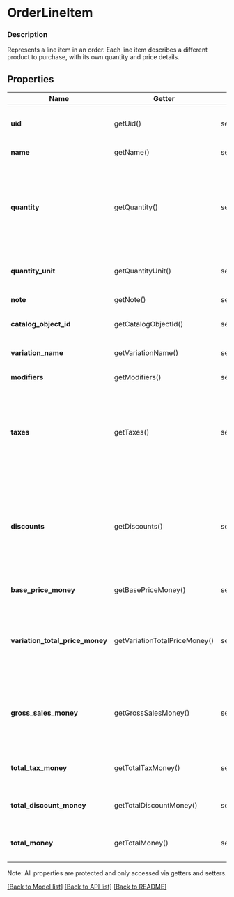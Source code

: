 # OrderLineItem

### Description

Represents a line item in an order. Each line item describes a different product to purchase, with its own quantity and price details.

## Properties
Name | Getter | Setter | Type | Description | Notes
------------ | ------------- | ------------- | ------------- | ------------- | -------------
**uid** | getUid() | setUid($value) | **string** | Unique ID that identifies the line item only within this order.  This field is read-only. | [optional] 
**name** | getName() | setName($value) | **string** | The name of the line item. | [optional] 
**quantity** | getQuantity() | setQuantity($value) | **string** | The quantity purchased, formatted as a decimal number. For example: &#x60;\&quot;3\&quot;&#x60;.  Line items with a &#x60;quantity_unit&#x60; can have non-integer quantities. For example: &#x60;\&quot;1.70000\&quot;&#x60;. | 
**quantity_unit** | getQuantityUnit() | setQuantityUnit($value) | [**\SquareConnect\Model\OrderQuantityUnit**](OrderQuantityUnit.md) | The unit and precision that this line item&#39;s quantity is measured in. | [optional] 
**note** | getNote() | setNote($value) | **string** | The note of the line item. | [optional] 
**catalog_object_id** | getCatalogObjectId() | setCatalogObjectId($value) | **string** | The [CatalogItemVariation](#type-catalogitemvariation) id applied to this line item. | [optional] 
**variation_name** | getVariationName() | setVariationName($value) | **string** | The name of the variation applied to this line item. | [optional] 
**modifiers** | getModifiers() | setModifiers($value) | [**\SquareConnect\Model\OrderLineItemModifier[]**](OrderLineItemModifier.md) | The [CatalogModifier](#type-catalogmodifier)s applied to this line item. | [optional] 
**taxes** | getTaxes() | setTaxes($value) | [**\SquareConnect\Model\OrderLineItemTax[]**](OrderLineItemTax.md) | A list of taxes applied to this line item. On read or retrieve, this list includes both item-level taxes and any order-level taxes apportioned to this item. When creating an Order, set your item-level taxes in this list. | [optional] 
**discounts** | getDiscounts() | setDiscounts($value) | [**\SquareConnect\Model\OrderLineItemDiscount[]**](OrderLineItemDiscount.md) | A list of discounts applied to this line item. On read or retrieve, this list includes both item-level discounts and any order-level discounts apportioned to this item. When creating an Order, set your item-level discounts in this list. | [optional] 
**base_price_money** | getBasePriceMoney() | setBasePriceMoney($value) | [**\SquareConnect\Model\Money**](Money.md) | The base price for a single unit of the line item. | [optional] 
**variation_total_price_money** | getVariationTotalPriceMoney() | setVariationTotalPriceMoney($value) | [**\SquareConnect\Model\Money**](Money.md) | The total price of all item variations sold in this line item. Calculated as &#x60;base_price_money&#x60; multiplied by &#x60;quantity&#x60;. Does not include modifiers. | [optional] 
**gross_sales_money** | getGrossSalesMoney() | setGrossSalesMoney($value) | [**\SquareConnect\Model\Money**](Money.md) | The amount of money made in gross sales for this line item. Calculated as the sum of the variation&#39;s total price and each modifier&#39;s total price.  This field is read-only. | [optional] 
**total_tax_money** | getTotalTaxMoney() | setTotalTaxMoney($value) | [**\SquareConnect\Model\Money**](Money.md) | The total tax amount of money to collect for the line item.  This field is read-only. | [optional] 
**total_discount_money** | getTotalDiscountMoney() | setTotalDiscountMoney($value) | [**\SquareConnect\Model\Money**](Money.md) | The total discount amount of money to collect for the line item.  This field is read-only. | [optional] 
**total_money** | getTotalMoney() | setTotalMoney($value) | [**\SquareConnect\Model\Money**](Money.md) | The total amount of money to collect for this line item.  This field is read-only. | [optional] 

Note: All properties are protected and only accessed via getters and setters.

[[Back to Model list]](../../README.md#documentation-for-models) [[Back to API list]](../../README.md#documentation-for-api-endpoints) [[Back to README]](../../README.md)


